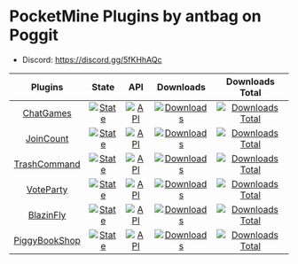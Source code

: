  # PocketMine Plugins by antbag on Poggit 

- Discord: https://discord.gg/5fKHhAQc

| Plugins | State | API | Downloads | Downloads Total |
| :-----: | :---: | :-: | :-------------: | :-------: |
| [ChatGames](https://github.com/antbag-pm-pl/ChatGames) | [![State](https://poggit.pmmp.io/shield.state/ChatGames)](https://poggit.pmmp.io/p/ChatGames) | [![API](https://poggit.pmmp.io/shield.api/ChatGames)](https://poggit.pmmp.io/p/ChatGames) | [![Downloads](https://poggit.pmmp.io/shield.dl/ChatGames)](https://poggit.pmmp.io/p/ChatGames) | [![Downloads Total](https://poggit.pmmp.io/shield.dl.total/ChatGames)](https://poggit.pmmp.io/p/ChatGames) |
| [JoinCount](https://github.com/antbag-pm-pl/JoinCount) | [![State](https://poggit.pmmp.io/shield.state/JoinCount)](https://poggit.pmmp.io/p/JoinCount) | [![API](https://poggit.pmmp.io/shield.api/JoinCount)](https://poggit.pmmp.io/p/JoinCount) | [![Downloads](https://poggit.pmmp.io/shield.dl/JoinCount)](https://poggit.pmmp.io/p/JoinCount) | [![Downloads Total](https://poggit.pmmp.io/shield.dl.total/JoinCount)](https://poggit.pmmp.io/p/JoinCount) |
| [TrashCommand](https://github.com/antbag-pm-pl/TrashCommand) | [![State](https://poggit.pmmp.io/shield.state/TrashCommand)](https://poggit.pmmp.io/p/TrashCommand) | [![API](https://poggit.pmmp.io/shield.api/TrashCommand)](https://poggit.pmmp.io/p/TrashCommand) | [![Downloads](https://poggit.pmmp.io/shield.dl/TrashCommand)](https://poggit.pmmp.io/p/TrashCommand) | [![Downloads Total](https://poggit.pmmp.io/shield.dl.total/TrashCommand)](https://poggit.pmmp.io/p/TrashCommand) |
| [VoteParty](https://github.com/antbag-pm-pl/VoteParty) | [![State](https://poggit.pmmp.io/shield.state/VoteParty)](https://poggit.pmmp.io/p/VoteParty) | [![API](https://poggit.pmmp.io/shield.api/VoteParty)](https://poggit.pmmp.io/p/VoteParty) | [![Downloads](https://poggit.pmmp.io/shield.dl/VoteParty)](https://poggit.pmmp.io/p/VoteParty) | [![Downloads Total](https://poggit.pmmp.io/shield.dl.total/VoteParty)](https://poggit.pmmp.io/p/VoteParty) |
| [BlazinFly](https://github.com/antbag-pm-pl/BlazinFly) | [![State](https://poggit.pmmp.io/shield.state/_NewBlazinFly)](https://poggit.pmmp.io/p/_NewBlazinFly) | [![API](https://poggit.pmmp.io/shield.api/_NewBlazinFly)](https://poggit.pmmp.io/p/_NewBlazinFly) | [![Downloads](https://poggit.pmmp.io/shield.dl/_NewBlazinFly)](https://poggit.pmmp.io/p/_NewBlazinFly) | [![Downloads Total](https://poggit.pmmp.io/shield.dl.total/_NewBlazinFly)](https://poggit.pmmp.io/p/_NewBlazinFly) |
| [PiggyBookShop](https://github.com/antbag-pm-pl/PiggyBookShop) | [![State](https://poggit.pmmp.io/shield.state/PiggyBookShop)](https://poggit.pmmp.io/p/PiggyBookShop) | [![API](https://poggit.pmmp.io/shield.api/PiggyBookShop)](https://poggit.pmmp.io/p/PiggyBookShop) | [![Downloads](https://poggit.pmmp.io/shield.dl/PiggyBookShop)](https://poggit.pmmp.io/p/PiggyBookShop) | [![Downloads Total](https://poggit.pmmp.io/shield.dl.total/PiggyBookShop)](https://poggit.pmmp.io/p/PiggyBookShop) |
